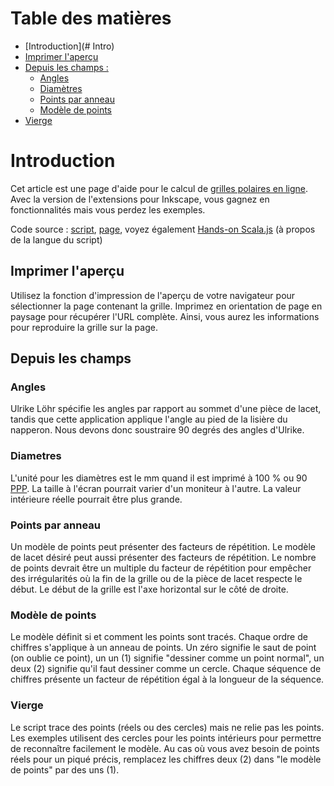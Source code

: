 # Table des matières

* [Introduction](# Intro)
* [Imprimer l'aperçu](#PtrAp)
* [Depuis les champs :](#Depuis)  
    * [Angles](#Ang)  
    * [Diamètres](#Diam)  
    * [Points par anneau](#PtA)  
    * [Modèle de points](#ModPt) 
* [Vierge](#Vge)

# <a name="Intro"></a>Introduction

Cet article est une page d'aide pour le calcul de [grilles polaires en ligne](http://d-bl.github.io/polar-grids/FR). Avec la version de l'extensions pour Inkscape, vous gagnez en fonctionnalités mais vous perdez les exemples.

Code source : [script], [page], voyez également [Hands-on Scala.js](https://lihaoyi.github.io/hands-on-scala-js/#GettingStarted) (à propos de la langue du script)

[script]: https://github.com/d-bl/polar-grids/tree/master/src/main/scala/dibl
[page]: https://github.com/d-bl/polar-grids/tree/master/docs/FR.html/

## <a name="PtrAp"></a>Imprimer l'aperçu

Utilisez la fonction d'impression de l'aperçu de votre navigateur pour sélectionner la page contenant la grille. Imprimez en orientation de page en paysage pour récupérer l'URL complète. Ainsi, vous aurez les informations pour reproduire la grille sur la page.

## <a name=Depuis></a>Depuis les champs

### <a name="Ang"></a>Angles

Ulrike Löhr spécifie les angles par rapport au sommet d'une pièce de lacet, tandis que cette application applique l'angle au pied de la lisière du napperon. Nous devons donc soustraire 90 degrés des angles d'Ulrike.

### <a name="Diam"></a>Diametres

L'unité pour les diamètres est le mm quand il est imprimé à 100 % ou 90 [PPP]. La taille à l'écran pourrait varier d'un moniteur à l'autre. La valeur intérieure réelle pourrait être plus grande.

[PPP]: https://fr.wikipedia.org/wiki/Point_par_pouce

### <a name="PtA"></a>Points par anneau

Un modèle de points peut présenter des facteurs de répétition. Le modèle de lacet désiré peut aussi présenter des facteurs de répétition. Le nombre de points devrait être un multiple du facteur de répétition pour empêcher des irrégularités où la fin de la grille ou de la pièce de lacet respecte le début. Le début de la grille est l'axe horizontal sur le côté de droite.

### <a name="ModPt"></a>Modèle de points

Le modèle définit si et comment les points sont tracés. Chaque ordre de chiffres s'applique à un anneau de points. Un zéro signifie le saut de point (on oublie ce point), un un (1) signifie "dessiner comme un point normal", un deux (2) signifie qu'il faut dessiner comme un cercle. Chaque séquence de chiffres présente un facteur de répétition égal à la longueur de la séquence.

### <a name="Vge"></a>Vierge

Le script trace des points (réels ou des cercles) mais ne relie pas les points. Les exemples utilisent des cercles pour les points intérieurs pour permettre de reconnaître facilement le modèle. Au cas où vous avez besoin de points réels pour un piqué précis, remplacez les chiffres deux (2) dans "le modèle de points" par des uns (1).
